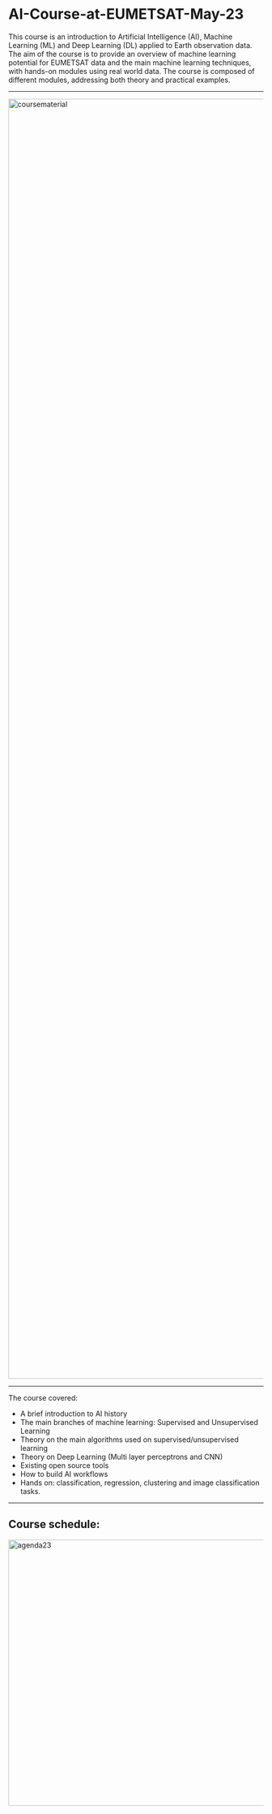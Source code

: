 # AI-Course-at-EUMETSAT-May-23

This course is an introduction to Artificial Intelligence (AI), Machine Learning (ML) and Deep Learning (DL) applied to Earth observation data. The aim of the course is to provide an overview of machine learning potential for EUMETSAT data and the main machine learning techniques, with hands-on modules using real world data. The course is composed of different modules, addressing both theory and practical examples.

-----

<img width="2521" alt="coursematerial" src="https://user-images.githubusercontent.com/33723271/193595519-e0a8f9b4-0f3f-45af-8164-7cb0bc719fc9.png">

----

The course covered: 
- A brief introduction to AI history
- The main branches of machine learning: Supervised and Unsupervised Learning
- Theory on the main algorithms used on supervised/unsupervised learning
- Theory on Deep Learning (Multi layer perceptrons and CNN)
- Existing open source tools
- How to build AI workflows
- Hands on: classification, regression, clustering and image classification tasks.



----
Course schedule:
----
<img width="524" alt="agenda23" src="https://github.com/AparicioSF/AI-Course-at-EUMETSAT-May-23/assets/33723271/ac45c39b-415f-4735-bf57-ee9449a2e6b3">

